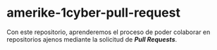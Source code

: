 # amerike-1cyber-pull-request

Con este repositorio, aprenderemos el proceso de poder colaborar en repositorios ajenos mediante la solicitud de _**Pull Requests**_.

